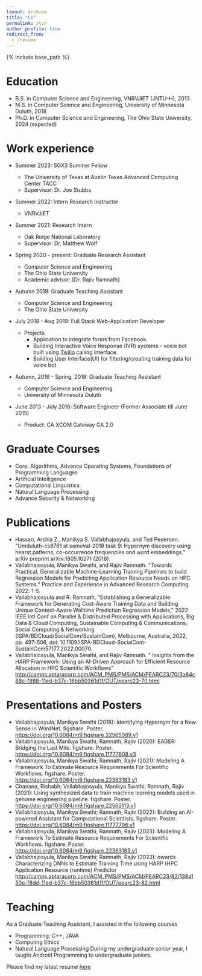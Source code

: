 ```yaml
---
layout: archive
title: "CV"
permalink: /cv/
author_profile: true
redirect_from:
  - /resume
---
```


{% include base_path %}

Education
======
* B.S. in Computer Science and Engineering, VNRVJIET (JNTU-H), 2013
* M.S. in Computer Science and Engineering, University of Minnesota Duluth, 2018
* Ph.D. in Computer Science and Engineering, The Ohio State University, 2024 (expected)

Work experience
======
* Summer 2023: SGX3 Summer Fellow
  * The University of Texas at Austin ​Texas Advanced Computing Center TACC
  * Supervisor: Dr. Joe Stubbs
    
* Summer 2022: Intern Research Instructor
  * VNRVJIET
    
* Summer 2021: Research Intern
  * Oak Ridge National Laboratory
  * Supervisor: Dr. Matthew Wolf

* Spring 2020 - present: Graduate Research Assistant
  * Computer Science and Engineering
  * The Ohio State University
  * Academic advisor: [Dr. Rajiv Ramnath]

* Autumn 2019: Graduate Teaching Assistant
  * Computer Science and Engineering
  * The Ohio State University

* July 2018 - Aug 2019: Full Stack Web-Application Developer
  * Projects
    * Application to integrate forms from Facebook.
    * Building Interactive Voice Response (IVR) systems - voice bot built using [Twilio](https://www.twilio.com/) calling interface. 
    * Building User Interface(UI) for filtering/creating training data for voice bot.

* Autumn, 2016 - Spring, 2018: Graduate Teaching Assistant
  * Computer Science and Engineering
  * University of Minnesota Duluth

* June 2013 - July 2016: Software Engineer (Former Associate till June 2015)
  * Product: CA XCOM Gateway GA 2.0

Graduate Courses
======
* Core: Algorithms, Advance Operating Systems, Foundations of Programming Languages
* Artificial Intelligence
* Computational Linguistics 
* Natural Language Processing
* Advance Security & Networking


Publications
======
* Hassan, Arshia Z., Manikya S. Vallabhajosyula, and Ted Pedersen. "Umduluth-cs8761 at semeval-2018 task 9: Hypernym discovery using hearst patterns, co-occurrence frequencies and word embeddings." arXiv preprint arXiv:1805.10271 (2018).
* Vallabhajosyula, Manikya Swathi, and Rajiv Ramnath. "Towards Practical, Generalizable Machine-Learning Training Pipelines to build Regression Models for Predicting Application Resource Needs on HPC Systems." Practice and Experience in Advanced Research Computing. 2022. 1-5.
* Vallabhajosyula and R. Ramnath, "Establishing a Generalizable Framework for Generating Cost-Aware Training Data and Building Unique Context-Aware Walltime Prediction Regression Models," 2022 IEEE Intl Conf on Parallel & Distributed Processing with Applications, Big Data & Cloud Computing, Sustainable Computing & Communications, Social Computing & Networking (ISPA/BDCloud/SocialCom/SustainCom), Melbourne, Australia, 2022, pp. 497-506, doi: 10.1109/ISPA-BDCloud-SocialCom-SustainCom57177.2022.00070.
* Vallabhajosyula, Manikya Swathi, and Rajiv Ramnath. " Insights from the HARP Framework: Using an AI-Driven Approach for Efficient Resource Allocation in HPC Scientific Workflows" http://camps.aptaracorp.com/ACM_PMS/PMS/ACM/PEARC23/70/3a84c88c-f988-11ed-b37c-16bb50361d1f/OUT/pearc23-70.html

  
Presentations and Posters
=====
* Vallabhajosyula, Manikya Swathi (2018): Identifying Hypernym for a New Sense in WordNet. figshare. Poster. https://doi.org/10.6084/m9.figshare.22565089.v1
* Vallabhajosyula, Manikya Swathi; Ramnath, Rajiv (2020): EAGER: Bridging the Last Mile. figshare. Poster. https://doi.org/10.6084/m9.figshare.11777808.v3
* Vallabhajosyula, Manikya Swathi; Ramnath, Rajiv (2021): Modeling A Framework To Estimate Resource Requirements For Scientific Workflows. figshare. Poster. https://doi.org/10.6084/m9.figshare.22363183.v1
* Chanana, Rishabh; Vallabhajosyula, Manikya Swathi; Ramnath, Rajiv (2021): Using synthesized data to train machine learning models used in genome engineering pipeline. figshare. Poster. https://doi.org/10.6084/m9.figshare.22565113.v1
* Vallabhajosyula, Manikya Swathi; Ramnath, Rajiv (2022): Building an AI-powered Assistant for Computational Scientists. figshare. Poster. https://doi.org/10.6084/m9.figshare.11777796.v1
* Vallabhajosyula, Manikya Swathi; Ramnath, Rajiv (2023): Modeling A Framework To Estimate Resource Requirements For Scientific Workflows. figshare. Poster. https://doi.org/10.6084/m9.figshare.22363183.v1
* Vallabhajosyula, Manikya Swathi; Ramnath, Rajiv (2023): owards Characterizing DNNs to Estimate Training Time using HARP (HPC Application Resource (runtime) Predictor http://camps.aptaracorp.com/ACM_PMS/PMS/ACM/PEARC23/82/138a150e-f8dd-11ed-b37c-16bb50361d1f/OUT/pearc23-82.html





  
Teaching
======
As a Graduate Teaching Assistant, I assisted in the following courses
* Programming: C++, JAVA
* Computing Ethics
* Natural Language Processing
During my undergraduate senior year, I taught Android Programming to undergraduate juniors. 


Please find my latest resume [here](http://manikyaswathi.github.io/files/ManikyaSwathi_Vallabhajosyula_cv.pdf)
